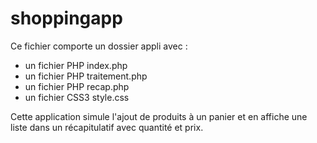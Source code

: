 # shoppingapp

Ce fichier comporte un dossier appli avec : 
- un fichier PHP index.php
- un fichier PHP traitement.php
- un fichier PHP recap.php
- un fichier CSS3 style.css

Cette application simule l'ajout de produits à un panier et en affiche une liste dans un récapitulatif avec quantité et prix.
